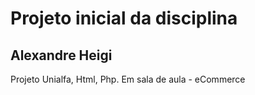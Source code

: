 # Projeto inicial da disciplina

## Alexandre Heigi


Projeto Unialfa, Html, Php. Em sala de aula - eCommerce
